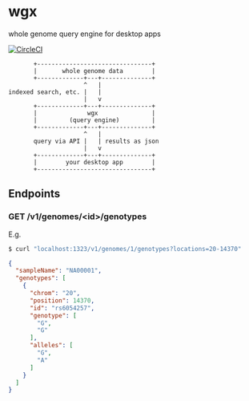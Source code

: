 # wgx

whole genome query engine for desktop apps

[![CircleCI](https://circleci.com/gh/knmkr/wgx.svg?style=svg)](https://circleci.com/gh/knmkr/wgx) 

```
       +--------------------------------+
       |       whole genome data        |
       +-------------+---+--------------+
                     ^   |
indexed search, etc. |   |
                     |   v
       +-------------+---+--------------+
       |              wgx               |
       |         (query engine)         |
       +-------------+---+--------------+
                     ^   |
       query via API |   | results as json
                     |   v
       +-------------+---+--------------+
       |        your desktop app        |
       +--------------------------------+
```

## Endpoints

### GET /v1/genomes/\<id\>/genotypes

E.g.

```bash
$ curl "localhost:1323/v1/genomes/1/genotypes?locations=20-14370"
```

```json
{
  "sampleName": "NA00001",
  "genotypes": [
    {
      "chrom": "20",
      "position": 14370,
      "id": "rs6054257",
      "genotype": [
        "G",
        "G"
      ],
      "alleles": [
        "G",
        "A"
      ]
    }
  ]
}
```
